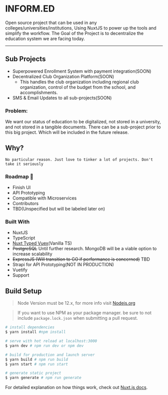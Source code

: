 # INFORM.ED

Open source project that can be used in any colleges/universities/institutions, Using NuxtJS to power up the tools
and simplify the workflow. The Goal of the Project is to decentralize the education system we are facing today.

<hr>

## Sub Projects

- Superpowered Enrollment System with payment integration(SOON)
- Decentralized Club Organization Platform(SOON)
  - This handles the club organization including regional club organization, control of the budget from the school, and accomplishments.
- SMS & Email Updates to all sub-projects(SOON)

### Problem:

We want our status of education to be digitalized, not stored in a university, and not stored in a tangible documents. There can be a sub-project prior to this big project. Which will be included in the future release.

## Why?

    No particular reason. Just love to tinker a lot of projects. Don't take it seriously

### Roadmap 🏁

- Finish UI
- API Prototyping
- Compatible with Microservices
- Contributors
- TBD(Unspecified but will be labeled later on)

### Built With

- NuxtJS
- TypeScript
- [Nuxt Typed Vuex](https://github.com/danielroe/nuxt-typed-vuex)(Vanilla TS)
- ~~PostgreSQL~~ Until further research. MongoDB will be a viable option to increase scalability
- ~~ExpressJS (Will transition to GO if performance is concerned)~~ TBD
- Strapi for API Prototyping(NOT IN PRODUCTION)
- Vuetify
- Support

## Build Setup

> Node Version must be 12.x, for more info visit [Nodejs.org](https://nodejs.org)

> If you want to use NPM as your package manager. be sure to not include `package.lock.json` when submitting a pull request.

```bash
# install dependencies
$ yarn install #npm install

# serve with hot reload at localhost:3000
$ yarn dev # npm run dev or npm dev

# build for production and launch server
$ yarn build # npm run build
$ yarn start # npm run start

# generate static project
$ yarn generate # npm run generate
```

For detailed explanation on how things work, check out [Nuxt.js docs](https://nuxtjs.org).
